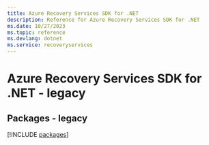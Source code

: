 ```yaml
---
title: Azure Recovery Services SDK for .NET
description: Reference for Azure Recovery Services SDK for .NET
ms.date: 10/27/2023
ms.topic: reference
ms.devlang: dotnet
ms.service: recoveryservices
---
```

# Azure Recovery Services SDK for .NET - legacy
## Packages - legacy
[!INCLUDE [packages](recovery-services-index.md)]